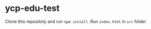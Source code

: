 # ycp-edu-test
Clone this repositoty and run ```npm install```.
Run ```index.html``` in ```src``` folder
